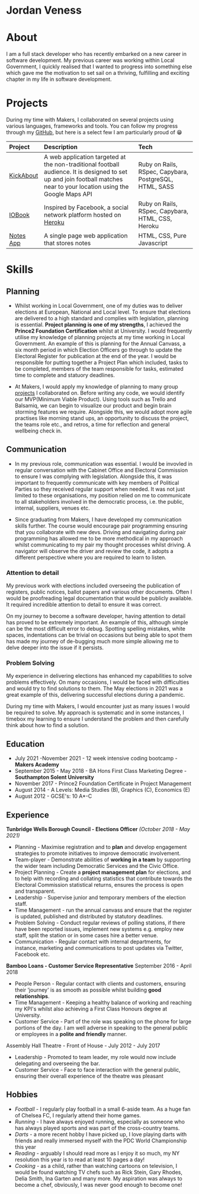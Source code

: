 # Jordan Veness

# About 
I am a full stack developer who has recently embarked on a new career in software development. My previous career was working within Local Government, I quickly realised that I wanted to progress into something else which gave me the motivation to set sail on a thriving, fulfilling and exciting chapter in my life in software development.  

# Projects
During my time with Makers, I collaborated on several projects using various languages, frameworks and tools. You can follow my progress through my [GitHub](github.com/jordanveness), but here is a select few I am particularly proud of 😁

| Project     | Description  | Tech  |
|:------------|:-------------|:-------|
| [KickAbout](https://github.com/lildann/kickabout)   | A web application targeted at the non-traditional football audience. It is designed to set up and join football matches near to your location using the Google Maps API | Ruby on Rails, RSpec, Capybara, PostgreSQL, HTML, SASS |
| [IOBook](https://github.com/tomal02/iobook) | Inspired by Facebook, a social network platform hosted on [Heroku](https://iobook.herokuapp.com/) | Ruby on Rails, RSpec, Capybara, HTML, CSS, Heroku |
| [Notes App](https://github.com/Maby0/notesApp) | A single page web application that stores notes | HTML, CSS, Pure Javascript |

# Skills
## Planning

* Whilst working in Local Government, one of my duties was to deliver elections at European, National and Local level. To ensure that elections are delivered to a high standard and complies with legislation, planning is essential. <b>Project planning is one of my strengths</b>, I achieved the <b>Prince2 Foundation Certification</b> whilst at University. I would frequently utilise my knowledge of planning projects at my time working in Local Government. An example of this is planning for the Annual Canvass, a six month period in which Election Officers go through to update the Electoral Register for publication at the end of the year. I would be responsible for putting together a Project Plan which included, tasks to be completed, members of the team responsible for tasks, estimated time to complete and statuory deadlines. 

* At Makers, I would apply my knowledge of planning to many group [projects](#projects) I collaborated on. Before writing any code, we would identify our MVP(Minimum Viable Product). Using tools such as Trello and Balsamiq, we can begin to visualize our product and begin brain storming features we require. Alongside this, we would adopt more agile practises like morning stand ups, an opportunity to discuss the project, the teams role etc., and retros, a time for reflection and general wellbeing check in. 

## Communication

* In my previous role, communication was essential. I would be invovled in regular conversation with the Cabinet Office and Electoral Commission to ensure I was complying with legislation. Alongside this, it was important to frequently communicate with key members of Political Parties so they received regular support when needed. It was not just limited to these organisations, my position relied on me to communicate to all stakeholders involved in the democratic process, i.e. the public, internal, suppliers, venues etc. 

* Since graduating from Makers, I have developed my communication skills further. The course would encourage pair programming ensuring that you collaborate with new devs. Driving and navigating during pair programming has allowed me to be more methodical in my approach whilst communicating to my pair my thought processes whilst driving. A navigator will observe the driver and review the code, it adopts a different perspective where you are required to learn to listen. 

### Attention to detail
My previous work with elections included overseeing the publication of registers, public notices, ballot papers and various other documents. Often I would be proofreading legal documentation that would be publicly available. It required incredible attention to detail to ensure it was correct. 

On my journey to become a software developer, having attention to detail has proved to be extremely important. An example of this, although simple can be the most difficult error to debug. Spotting spelling mistakes, white spaces, indentations can be trivial on occasions but being able to spot them has made my journey of de-bugging much more simple allowing me to delve deeper into the issue if it persists. 

### Problem Solving
My experience in delivering elections has enhanced my capabilities to solve problems effectively. On many occasions, I would be faced with difficulties and would try to find solutions to them. The May elections in 2021 was a great example of this, delivering successful elections during a pandemic.

During my time with Makers, I would encounter just as many issues I would be required to solve. My approach is systematic and in some instances, I timebox my learning to ensure I understand the problem and then carefully think about how to find a solution.

## Education 
* July 2021 -November 2021 - 12 week intensive coding bootcamp - <b>Makers Academy</b> 
* September 2015 - May 2018 - BA Hons First Class Marketing Degree - <b>Southampton Solent University</b>
* November 2017 - Prince2 Foundation Certificate in Project Management
* August 2014 - A Levels: Media Studies (B), Graphics (C), Economics (E)
* August 2012 - GCSE's: 10 A*-C 

## Experience
<b>Tunbridge Wells Borough Council - Elections Officer</b> <i>(October 2018 - May 2021) </i>

* Planning - Maximise registration and to <b>plan</b> and develop engagement strategies to promote initiatives to improve democratic involvement.
* Team-player - Demonstrate abilities of <b>working in a team</b> by supporting the wider team including Democratic Services and the Civic Office.
* Project Planning - Create a <b>project management plan</b> for elections, and to help with recording and collating statistics that contribute towards the Electoral Commission statistical returns, ensures the process is open and transparent.
* Leadership - Supervise junior and temporary members of the election staff.
* Time Management - run the annual canvass and ensure that the register is updated, published and distributed by statutory deadlines.
* Problem Solving - Conduct regular reviews of polling stations, if there have been reported issues, implement new systems e.g. employ new staff, split the station or in some cases hire a better venue. 
* Communication - Regular contact with internal departments, for instance, marketing and communications to post updates via Twitter, Facebook etc. 

<b>Bamboo Loans - Customer Service Representative</b> September 2016 - April 2018

* People Person - Regular contact with clients and customers, ensuring their 'journey' is as smooth as possible whilst building <b>good relationships</b>.
* Time Management - Keeping a healthy balance of working and reaching my KPI's whilst also achieving a First Class Honours degree at University.
* Customer Service - Part of the role was speaking on the phone for large portions of the day. I am well adverse in speaking to the general public or employees in a <b>polite and friendly</b> manner. 

Assembly Hall Theatre - Front of House - July 2012 - July 2017

* Leadership - Promoted to team leader, my role would now include delegating and overseeing the bar.
* Customer Service - Face to face interaction with the general public, ensuring their overall experience of the theatre was pleasant

## Hobbies

* <i>Football</i> - I regularly play football in a small 6-aside team. As a huge fan of Chelsea FC, I regularly attend their home games.
* <i>Running</i> - I have always enjoyed running, especially as someone who has always played sports and was part of the cross-country teams.
* <i>Darts</i> - a more recent hobby I have picked up, I love playing darts with friends and really immersed myself with the PDC World Championship this year
* <i>Reading</i> - arguably I should read more as I enjoy it so much, my NY resolution this year is to read at least 10 pages a day!
* <i>Cooking</i> - as a child, rather than watching cartoons on television, I would be found watching TV chefs such as Rick Stein, Gary Rhodes, Delia Smith, Ina Garten and many more. My aspiration was always to become a chef, obviously, I was never good enough to become one! 
